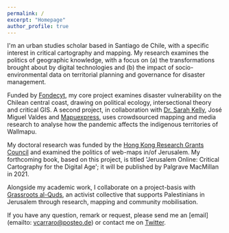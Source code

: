 ```yaml
---
permalink: /
excerpt: "Homepage"
author_profile: true
---
```


I'm an urban studies scholar based in Santiago de Chile, with a specific interest in critical cartography and mapping. My research examines the politics of geographic knowledge, with a focus on (a) the transformations brought about by digital technologies and (b) the impact of socio-environmental data on territorial planning and governance for disaster management. 

Funded by [Fondecyt](https://www.conicyt.cl/fondecyt/), my core project examines disaster vulnerability on the Chilean central coast, drawing on political ecology, intersectional theory and critical GIS.  A second project, in collaboration with [Dr. Sarah Kelly](https://www.kellygeolab.com), José Miguel Valdes and [Mapuexpress](https://www.mapuexpress.org/), uses crowdsourced mapping and media research to analyse how the pandemic affects the indigenous territories of Wallmapu.

My doctoral research was funded by the [Hong Kong Research Grants Council](https://www.ugc.edu.hk/eng/rgc/) and examined the politics of web-maps in/of Jerusalem. My forthcoming book, based on this project, is titled 'Jerusalem Online: Critical Cartography for the Digital Age'; it will be published by Palgrave MacMillan in 2021.

Alongside my academic work, I collaborate on a project-basis with [Grassroots al-Quds](https://www.grassrootsalquds.net/), an activist collective that supports Palestinians in Jerusalem through research, mapping and community mobilisation. 

If you have any question, remark or request, please send me an [email](emailto: vcarraro@posteo.de) or contact me on [Twitter](https://twitter.com/the_vcarraro).
